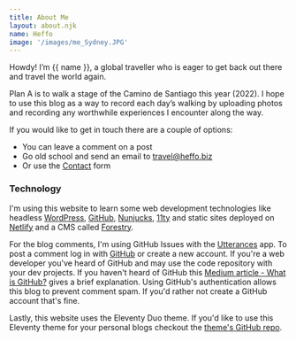 ```yaml
---
title: About Me
layout: about.njk
name: Heffo
image: '/images/me_Sydney.JPG'
---
```


Howdy! I’m {{ name }}, a global traveller who is eager to get back out there and travel the world again.

Plan A is to walk a stage of the Camino de Santiago this year (2022). I hope to use this blog as a way to record each day’s walking by uploading photos and recording any worthwhile experiences I encounter along the way.

If you would like to get in touch there are a couple of options:

+ You can leave a comment on a post
+ Go old school and send an email to [travel@heffo.biz](mailto:travel@heffo.biz)
+ Or use the [Contact](/contact) form

### Technology

I'm using this website to learn some web development technologies like headless [WordPress](https://wordpress.org/), [GitHub](https://github.com/), [Nunjucks](https://mozilla.github.io/nunjucks/), [11ty](https://www.11ty.dev/) and static sites deployed on [Netlify](https://netlify.com/) and a CMS called [Forestry](https://forestry.io/).

For the blog comments, I'm using GitHub Issues with the [Utterances](https://utteranc.es/) app. To post a comment log in with [GitHub](https://github.com/) or create a new account. If you're a web developer you've heard of GitHub and may use the code repository with your dev projects. If you haven't heard of GitHub this [Medium article - What is GitHub?](https://medium.com/swlh/what-is-github-423f9049ab2d) gives a brief explanation.
Using GitHub's authentication allows this blog to prevent comment spam. If you'd rather not create a GitHub account that's fine.

Lastly, this website uses the Eleventy Duo theme. If you'd like to use this Eleventy theme for your personal blogs checkout the <a href="https://github.com/yinkakun/eleventy-duo" target="_blank" rel="noopener noreferrer">theme's GitHub repo</a>.
